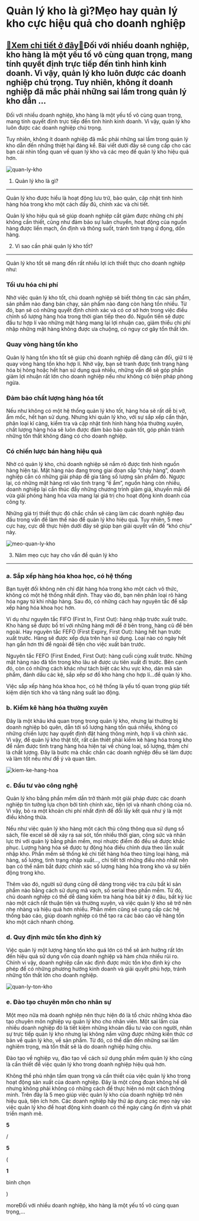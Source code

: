 Quản lý kho là gì?Mẹo hay quản lý kho cực hiệu quả cho doanh nghiệp
===================================================================

[:gift:Xem chi tiết ở đây:gift:](https://hddtvn.com/quan-ly-kho-la-gimeo-hay-quan-ly-kho-cuc-hieu-qua-cho-doanh-nghiep/)Đối với nhiều doanh nghiệp, kho hàng là một yếu tố vô cùng quan trọng, mang tính quyết định trực tiếp đến tình hình kinh doanh. Vì vậy, quản lý kho luôn được các doanh nghiệp chú trọng. Tuy nhiên, không ít doanh nghiệp đã mắc phải những sai lầm trong quản lý kho dẫn …
----------------------------------------------------------------------------------------------------------------------------------------------------------------------------------------------------------------------------------------------------------------------------

Đối với nhiều doanh nghiệp, kho hàng là một yếu tố vô cùng quan trọng, mang tính quyết định trực tiếp đến tình hình kinh doanh. Vì vậy, quản lý kho luôn được các doanh nghiệp chú trọng.


Tuy nhiên, không ít doanh nghiệp đã mắc phải những sai lầm trong quản lý kho dẫn đến những thiệt hại đáng kể. Bài viết dưới đây sẽ cung cấp cho các bạn cái nhìn tổng quan về quan lý kho và các mẹo để quản lý kho hiệu quả hơn.


![quan-ly-kho](https://hddtvn.com/wp-content/uploads/2021/01/quan-ly-kho-1024x682-1.jpg)


1. Quản lý kho là gì?
---------------------


Quản lý kho được hiểu là hoạt động lưu trữ, bảo quản, cập nhật tình hình hàng hóa trong kho một cách đầy đủ, chính xác và chi tiết.


Quản lý kho hiệu quả sẽ giúp doanh nghiệp cắt giảm được những chi phí không cần thiết, cũng như đảm bảo sự luân chuyển, hoạt động của nguồn hàng được liền mạch, ổn định và thông suốt, tránh tình trạng ứ đọng, dồn hàng.


2. Vì sao cần phải quản lý kho tốt?
-----------------------------------


Quản lý kho tốt sẽ mang đến rất nhiều lợi ích thiết thực cho doanh nghiệp như:


### **Tối ưu hóa chi phí**


Nhờ việc quản lý kho tốt, chủ doanh nghiệp sẽ biết thông tin các sản phẩm, sản phẩm nào đang bán chạy, sản phẩm nào đang còn hàng tồn nhiều. Từ đó, bạn sẽ có những quyết định chính xác và có cơ sở hơn trong việc điều chỉnh số lượng hàng hóa trong thời gian tiếp theo đó. Nguồn tiền sẽ được đầu tư hợp lí vào những mặt hàng mang lại lợi nhuận cao, giảm thiểu chi phí nhập những mặt hàng không được ưa chuộng, có nguy cơ gây tổn thất lớn.


### **Quay vòng hàng tồn kho**


Quản lý hàng tồn kho tốt sẽ giúp chủ doanh nghiệp dễ dàng cân đối, giữ tỉ lệ quay vòng hàng tồn kho hợp lí. Nhờ vậy, bạn sẽ tranh được tình trạng hàng hóa bị hỏng hoặc hết hạn sử dụng quá nhiều, những vấn đề sẽ góp phần giảm lợi nhuận rất lớn cho doanh nghiệp nếu như không có biện pháp phòng ngừa.


### **Đảm bảo chất lượng hàng hóa tốt**


Nếu như không có một hệ thống quản lý kho tốt, hàng hóa sẽ rất dễ bị vỡ, ẩm mốc, hết hạn sử dụng. Nhưng khi quản lý kho, với sự sắp xếp cẩn thận, phân loại kĩ càng, kiểm tra và cập nhật tình hình hàng hóa thường xuyên, chất lượng hàng hóa sẽ luôn được đảm bảo bảo quản tốt, góp phần tránh những tổn thất không đáng có cho doanh nghiệp.


### **Có chiến lược bán hàng hiệu quả**


Nhờ có quản lý kho, chủ doanh nghiệp sẽ nắm rõ được tình hình nguồn hàng hiện tại. Mặt hàng nào đang trong giai đoạn sắp “cháy hàng”, doanh nghiệp cần có những giải pháp để gia tăng số lượng sản phẩm đó. Ngược lại, có những mặt hàng rơi vào tình trạng “ế ẩm”, nguồn hàng còn nhiều, doanh nghiệp lại cần thúc đẩy những chương trình giảm giá, khuyến mãi để vừa giải phóng hàng hóa vừa mang lại giá trị cho hoạt động kinh doanh của công ty.


Những giá trị thiết thực đó chắc chắn sẽ càng làm các doanh nghiệp đau đầu trong vấn đề làm thế nào để quản lý kho hiệu quả. Tuy nhiên, 5 mẹo cực hay, cực dễ thực hiện dưới đây sẽ giúp bạn giải quyết vấn đề “khó chịu” này.


![meo-quan-ly-kho](https://hddtvn.com/wp-content/uploads/2021/01/meo-qua-ly-kho.jpg)


3. Năm mẹo cực hay cho vấn đề quản lý kho
-----------------------------------------


### **a. Sắp xếp hàng hóa khoa học, có hệ thống**


Bạn tuyệt đối không nên chỉ đặt hàng hóa trong kho một cách vô thức, không có một hệ thống nhất định. Thay vào đó, bạn nên phân loại rõ hàng hóa ngay từ khi nhập hàng. Sau đó, có những cách hay nguyên tắc để sắp xếp hàng hóa khoa học hơn.


Ví dụ như nguyên tắc FIFO (First In, First Out): hàng nhập trước xuất trước. Kho hàng sẽ được bố trí với những hàng mới để ở bên trong, hàng cũ để bên ngoài. Hay nguyên tắc FEFO (First Expiry, First Out): hàng hết hạn trước xuất trước. Hàng sẽ được xếp dựa trên hạn sử dụng. Loại nào có ngày hết hạn gần hơn thì để ngoài để tiện cho việc xuất bán trước.


Nguyên tắc FEFO (First Ended, First Out): hàng cuối cùng xuất trước. Những mặt hàng nào đã tồn trong kho lâu sẽ được ưu tiên xuất đi trước. Bên cạnh đó, còn có những cách khác như tách biệt các khu vực kho, dán mã sản phẩm, đánh dấu các kệ, sắp xếp sơ đồ kho hàng cho hợp lí…để quản lý kho.


Việc sắp xếp hàng hóa khoa học, có hệ thống là yếu tố quan trọng giúp tiết kiệm diện tích kho và tăng năng suất lao động.


### **b. Kiểm kê hàng hóa thường xuyên**


Đây là một khâu khá quan trọng trong quản lý kho, nhưng lại thường bị doanh nghiệp bỏ quên, dẫn tới số lượng hàng tồn quá nhiều, không có những chiến lược hay quyết định đặt hàng thông minh, hợp lí và chính xác. Vì vậy, để quản lý kho thật tốt, rất cần thiết phải kiểm kê hàng hóa trong kho để nắm được tình trạng hàng hóa hiện tại về chủng loại, số lượng, thậm chí là chất lượng. Đây là bước mà chắc chắn các doanh nghiệp đều sẽ làm được và làm tốt nếu như để ý và quan tâm.


![kiem-ke-hang-hoa](https://hddtvn.com/wp-content/uploads/2021/01/kiem-ke-hang-hoa.jpg)


### **c. Đầu tư vào công nghệ**


Quản lý kho bằng phần mềm dần trở thành một giải pháp được các doanh nghiệp tin tưởng lựa chọn bởi tính chính xác, tiện lợi và nhanh chóng của nó. Vì vậy, bỏ ra một khoản chi phí nhất định để đổi lấy kết quả như ý là một điều không thừa.


Nếu như việc quản lý kho hàng một cách thủ công thông qua sử dụng sổ sách, file excel sẽ dễ xảy ra sai sót, tốn nhiều thời gian, công sức và nhân lực thì với quản lý bằng phần mềm, mọi nhược điểm đó đều sẽ được khắc phục. Lượng hàng hóa sẽ được tự động hóa điều chỉnh dựa theo lần xuất nhập kho. Phần mềm sẽ thống kê chi tiết hàng hóa theo từng loại hàng, mã hàng, số lượng, tình trạng nhập xuất…, chi tiết tới những điều nhỏ nhất nên bạn có thể nắm bắt được chính xác số lượng hàng hóa trong kho và sự biến động trong kho.


Thêm vào đó, người sử dụng cũng dễ dàng trong việc tra cứu bất kì sản phẩm nào bằng cách sử dụng mã vạch, số serial theo phần mềm. Từ đó, chủ doanh nghiệp có thể dễ dàng kiểm tra hàng hóa bất kỳ ở đâu, bất kỳ lúc nào một cách rất thuận tiện và thường xuyên, và việc quản lý kho sẽ trở nên nhẹ nhàng và hiệu quả hơn nhiều. Phần mềm cũng sẽ cung cấp các hệ thống báo cáo, giúp doanh nghiệp có thể tạo ra các báo cáo về hàng tồn kho một cách nhanh chóng.


### **d. Quy định mức tồn kho định kỳ**


Việc quản lý một lượng hàng tồn kho quá lớn có thể sẽ ảnh hưởng rất lớn đến hiệu quả sử dụng vốn của doanh nghiệp và hàm chứa nhiều rủi ro. Chính vì vậy, doanh nghiệp cần xác định được mức tồn kho định kỳ cho phép để có những phương hướng kinh doanh và giải quyết phù hợp, tránh những tổn thất lớn cho doanh nghiệp.


![quan-ly-ton-kho](https://hddtvn.com/wp-content/uploads/2021/01/quan-ly-ton-kho.jpg)


### **e. Đào tạo chuyên môn cho nhân sự**


Một mẹo nữa mà doanh nghiệp nên thực hiện đó là tổ chức những khóa đào tạo chuyên môn nghiệp vụ quản lý kho cho nhân viên. Một sai lầm của nhiều doanh nghiệp đó là tiết kiệm những khoản đầu tư vào con người, nhân sự trực tiếp quản lý kho nhưng lại không nắm vững được những kiến thức cơ bản về quản lý kho, về sản phẩm. Từ đó, có thể dẫn đến những sai lầm nghiêm trọng, mà tổn thất sẽ là do doanh nghiệp hứng chịu.


Đào tạo về nghiệp vụ, đào tạo về cách sử dụng phần mềm quản lý kho cũng là cần thiết để việc quản lý kho trong doanh nghiệp hiệu quả hơn.


Không thể phủ nhận tầm quan trọng và cần thiết của việc quản lý kho trong hoạt động sản xuất của doanh nghiệp. Đây là một công đoạn không hề dễ nhưng không phải không có những cách để thực hiện nó một cách thông minh. Trên đây là 5 mẹo giúp việc quản lý kho của doanh nghiệp trở nên hiệu quả, tiện ích hơn. Các doanh nghiệp hãy thử áp dụng các mẹo này vào việc quản lý kho để hoạt động kinh doanh có thể ngày càng ổn định và phát triển mạnh mẽ.








































**5**  

/  

**5**  

(  

**1**  

  

 bình chọn   

)


moreĐối với nhiều doanh nghiệp, kho hàng là một yếu tố vô cùng quan trọng,…


